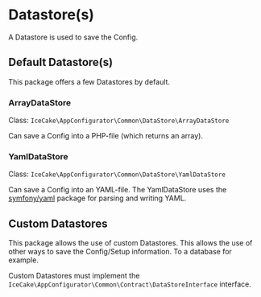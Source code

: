 Datastore(s)
============
A Datastore is used to save the Config.

## Default Datastore(s)
This package offers a few Datastores by default.

### ArrayDataStore
Class: ```IceCake\AppConfigurator\Common\DataStore\ArrayDataStore```

Can save a Config into a PHP-file (which returns an array).

### YamlDataStore
Class: ```IceCake\AppConfigurator\Common\DataStore\YamlDataStore```

Can save a Config into an YAML-file. The YamlDataStore uses the [symfony/yaml](https://github.com/symfony/yaml) package for parsing and writing YAML.

## Custom Datastores
This package allows the use of custom Datastores. This allows the use of other ways to save the Config/Setup information. To a database for example.

Custom Datastores must implement the ```IceCake\AppConfigurator\Common\Contract\DataStoreInterface``` interface.